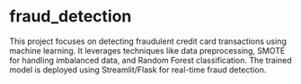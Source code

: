 # fraud_detection
This project focuses on detecting fraudulent credit card transactions using machine learning. It leverages techniques like data preprocessing, SMOTE for handling imbalanced data, and Random Forest classification. The trained model is deployed using Streamlit/Flask for real-time fraud detection.
